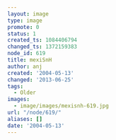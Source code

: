 ```yaml
---
layout: image
type: image
promote: 0
status: 1
created_ts: 1084406794
changed_ts: 1372159383
node_id: 619
title: mexiSnH
author: anj
created: '2004-05-13'
changed: '2013-06-25'
tags:
  - Older
images:
  - image/images/mexisnh-619.jpg
url: "/node/619/"
aliases: []
date: '2004-05-13'
---
```


